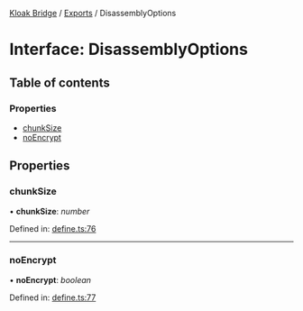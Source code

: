 [Kloak Bridge](../README.md) / [Exports](../modules.md) / DisassemblyOptions

# Interface: DisassemblyOptions

## Table of contents

### Properties

- [chunkSize](disassemblyoptions.md#chunksize)
- [noEncrypt](disassemblyoptions.md#noencrypt)

## Properties

### chunkSize

• **chunkSize**: *number*

Defined in: [define.ts:76](https://github.com/CoNET-project/kloak-bridge/blob/8b4497c/src/define.ts#L76)

___

### noEncrypt

• **noEncrypt**: *boolean*

Defined in: [define.ts:77](https://github.com/CoNET-project/kloak-bridge/blob/8b4497c/src/define.ts#L77)
